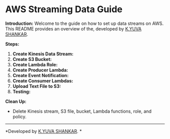 # AWS Streaming Data Guide

**Introduction:**
Welcome to the guide on how to set up data streams on AWS. This README provides an overview of the, developed by [K.YUVA SHANKAR](https://www.linkedin.com/in/yuva-shankar-4ba786228?utm_source=share&utm_campaign=share_via&utm_content=profile&utm_medium=android_app).


**Steps:**

1. **Create Kinesis Data Stream:**
2. **Create S3 Bucket:**
3. **Create Lambda Role:**
4. **Create Producer Lambda:**
5. **Create Event Notification:**
6. **Create Consumer Lambdas:**
7. **Upload Text File to S3:**
8. **Testing:**

**Clean Up:**
   - Delete Kinesis stream, S3 file, bucket, Lambda functions, role, and policy.

---

*Developed by [K.YUVA SHANKAR](https://www.linkedin.com/in/yuva-shankar-4ba786228?utm_source=share&utm_campaign=share_via&utm_content=profile&utm_medium=android_app).
*
